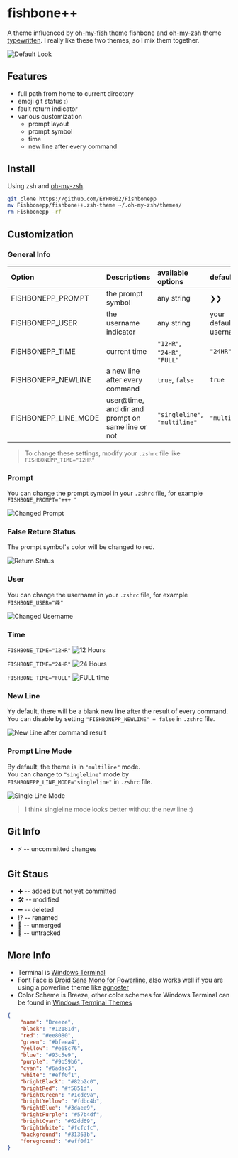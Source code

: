
# fishbone++
A theme influenced by [oh-my-fish](https://github.com/oh-my-fish/oh-my-fish) theme fishbone 
and [oh-my-zsh](https://github.com/ohmyzsh) theme [typewritten](https://github.com/reobin/typewritten).
I really like these two themes, so I mix them together.

![Default Look](pics/defaultlook.png)

## Features
* full path from home to current directory
* emoji git status :)
* fault return indicator
* various customization
  * prompt layout
  * prompt symbol
  * time
  * new line after every command

## Install
Using zsh and [oh-my-zsh](https://github.com/ohmyzsh/ohmyzsh).
```zsh
git clone https://github.com/EYH0602/Fishbonepp
mv Fishbonepp/fishbone++.zsh-theme ~/.oh-my-zsh/themes/
rm Fishbonepp -rf
```

## Customization
### General Info

|Option|Descriptions|available options|default
|:---|:---|:---|:---|
|FISHBONEPP_PROMPT|the prompt symbol|any string|❯❯|
|FISHBONEPP_USER|the username indicator|any string|your default username|
|FISHBONEPP_TIME|current time|`"12HR"`, `"24HR"`, `"FULL"`|`"24HR"`|
|FISHBONEPP_NEWLINE|a new line after every command|`true`, `false`|`true`|
|FISHBONEPP_LINE_MODE|user@time, and dir and prompt on same line or not|`"singleline"`, `"multiline"`|`"multiline"`|

> To change these settings, modify your `.zshrc` file like  
`FISHBONEPP_TIME="12HR"`

### Prompt
You can change the prompt symbol in your `.zshrc` file, for example  
`FISHBONE_PROMPT="+++ "`

![Changed Prompt](pics/prompt.png)

### False Reture Status
The prompt symbol's color will be changed to red.

![Return Status](pics/returnStatus.png)

### User
You can change the username in your `.zshrc` file, for example  
`FISHBONE_USER="峰"`

![Changed Username](pics/user.png)

### Time
`FISHBONE_TIME="12HR"`
![12 Hours](pics/12HR.png)

`FISHBONE_TIME="24HR"`
![24 Hours](pics/24HR.png)

`FISHBONE_TIME="FULL"`
![FULL time](pics/full.png)

### New Line
Yy default, there will be a blank new line after the result of every command.  
You can disable by setting `"FISHBONEPP_NEWLINE" = false` in `.zshrc` file.

![New Line after command result](pics/newline.png)

### Prompt Line Mode
By default, the theme is in `"multiline"` mode.  
You can change to `"singleline"` mode by `FISHBONEPP_LINE_MODE="singleline"` in `.zshrc` file.  

![Single Line Mode](pics/singleline.png)

> I think singleline mode looks better without the new line :)


## Git Info
* ⚡ -- uncommitted changes

## Git Staus
* ➕ -- added but not yet committed
* 🛠️ -- modified
* ➖ -- deleted
* ⁉️ -- renamed
* 🥺 -- unmerged
* 🚝 -- untracked

## More Info
* Terminal is [Windows Terminal](https://github.com/microsoft/terminal)
* Font Face is [Droid Sans Mono for Powerline](https://github.com/powerline/fonts), also works well if you are using a powerline theme like [agnoster](https://github.com/agnoster/agnoster-zsh-theme)
* Color Scheme is Breeze, other color schemes for Windows Terminal can be found in [Windows Terminal Themes](https://atomcorp.github.io/themes/)
```json
{
    "name": "Breeze",
    "black": "#12181d",
    "red": "#ee8080",
    "green": "#bfeea4",
    "yellow": "#e68c76",
    "blue": "#93c5e9",
    "purple": "#9b59b6",
    "cyan": "#6adac3",
    "white": "#eff0f1",
    "brightBlack": "#82b2c0",
    "brightRed": "#f5851d",
    "brightGreen": "#1cdc9a",
    "brightYellow": "#fdbc4b",
    "brightBlue": "#3daee9",
    "brightPurple": "#57b4df",
    "brightCyan": "#62dd69",
    "brightWhite": "#fcfcfc",
    "background": "#31363b",
    "foreground": "#eff0f1"
}
```

